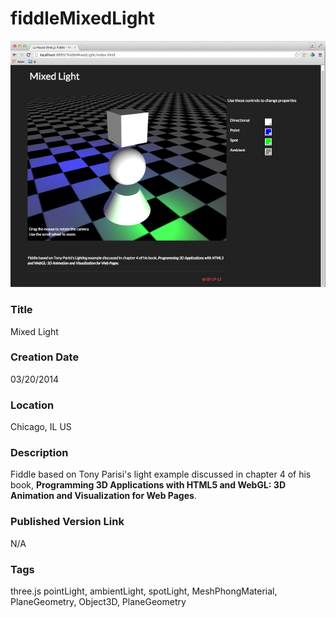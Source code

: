 fiddleMixedLight
======

![Screenshot](screenshot.png)


### Title

Mixed Light


### Creation Date

03/20/2014


### Location

Chicago, IL US


### Description

Fiddle based on Tony Parisi's light example discussed in chapter 4 of his book,
**Programming 3D Applications with HTML5 and WebGL: 3D Animation and Visualization for Web Pages**.


### Published Version Link

N/A


### Tags

three.js pointLight, ambientLight, spotLight, MeshPhongMaterial, PlaneGeometry, Object3D, PlaneGeometry
